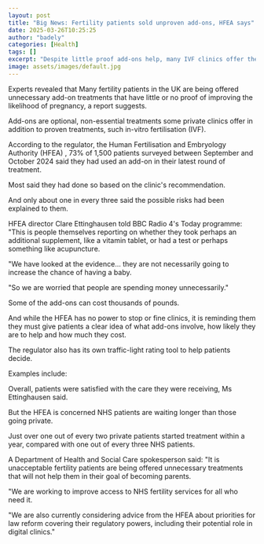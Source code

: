 ```yaml
---
layout: post
title: "Big News: Fertility patients sold unproven add-ons, HFEA says"
date: 2025-03-26T10:25:25
author: "badely"
categories: [Health]
tags: []
excerpt: "Despite little proof add-ons help, many IVF clinics offer them, the UK's fertility regulator warns."
image: assets/images/default.jpg
---
```


Experts revealed that Many fertility patients in the UK are being offered unnecessary add-on treatments that have little or no proof of improving the likelihood of pregnancy, a report suggests. 

Add-ons are optional, non-essential treatments some private clinics offer in addition to proven treatments, such in-vitro fertilisation (IVF).

According to the regulator, the Human Fertilisation and Embryology Authority (HFEA) , 73% of 1,500 patients surveyed between September and October 2024 said they had used an add-on in their latest round of treatment.

Most said they had done so based on the clinic's recommendation.

And only about one in every three said the possible risks had been explained to them.

HFEA director Clare Ettinghausen told BBC Radio 4's Today programme: "This is people themselves reporting on whether they took perhaps an additional supplement, like a vitamin tablet, or had a test or perhaps something like acupuncture. 

"We have looked at the evidence... they are not necessarily going to increase the chance of having a baby. 

"So we are worried that people are spending money unnecessarily."

Some of the add-ons can cost thousands of pounds.

And while the HFEA has no power to stop or fine clinics, it is reminding them they must give patients a clear idea of what add-ons involve, how likely they are to help and how much they cost.

The regulator also has its own traffic-light rating tool to help patients decide. 

Examples include:

Overall, patients were satisfied with the care they were receiving, Ms Ettinghausen said.

But the HFEA is concerned NHS patients are waiting longer than those going private.

Just over one out of every two private patients started treatment within a year, compared with one out of every three NHS patients.

A Department of Health and Social Care spokesperson said: "It is unacceptable fertility patients are being offered unnecessary treatments that will not help them in their goal of becoming parents.

"We are working to improve access to NHS fertility services for all who need it.

"We are also currently considering advice from the HFEA about priorities for law reform covering their regulatory powers, including their potential role in digital clinics."


